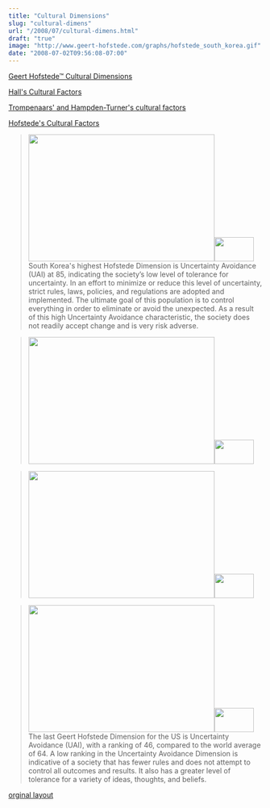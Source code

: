 ```yaml
---
title: "Cultural Dimensions"
slug: "cultural-dimens"
url: "/2008/07/cultural-dimens.html"
draft: "true"
image: "http://www.geert-hofstede.com/graphs/hofstede_south_korea.gif"
date: "2008-07-02T09:56:08-07:00"
---
```

<p>
<a href="http://www.geert-hofstede.com/">Geert Hofstede™ Cultural Dimensions</a>
<p><a href="http://changingminds.org/explanations/culture/hall_culture.htm">Hall's Cultural Factors</a></p>
<p><a href="http://changingminds.org/explanations/culture/trompenaars_culture.htm">Trompenaars' and Hampden-Turner's cultural factors</a></p>
<p><a href="http://changingminds.org/explanations/culture/hofstede_culture.htm">Hofstede's Cultural Factors</a></p>
</p>
<p><blockquote><img src="http://www.geert-hofstede.com/graphs/hofstede_south_korea.gif" style="display: inline; height: 252px; width: 369px;" ><img src="http://www.geert-hofstede.com/flags/south_korea.gif" style="display: inline; height: 48px; width: 78px;">South Korea's highest Hofstede Dimension is Uncertainty Avoidance (UAI) at 85, indicating the society’s low level of tolerance for uncertainty. In an effort to minimize or reduce this level of uncertainty, strict rules, laws, policies, and regulations are adopted and implemented. The ultimate goal of this population is to control everything in order to eliminate or avoid the unexpected. As a result of this high Uncertainty Avoidance characteristic, the society does not readily accept change and is very risk adverse.</blockquote></p>
<p><blockquote><img src="http://www.geert-hofstede.com/graphs/hofstede_germany.gif" style="display: inline; height: 252px; width: 369px;" ><img src="http://www.geert-hofstede.com/flags/germany.gif" style="display: inline; height: 48px; width: 78px;"></blockquote></p>
<p><blockquote><img src="http://www.geert-hofstede.com/graphs/hofstede_france.gif" style="display: inline; height: 252px; width: 369px;" ><img src="http://www.geert-hofstede.com/flags/france.gif" style="display: inline; height: 48px; width: 78px;"></blockquote></p>
<p><blockquote><img src="http://www.geert-hofstede.com/graphs/hofstede_united_states.gif" style="display: inline; height: 252px; width: 369px;" ><img src="http://www.geert-hofstede.com/flags/united_states.gif" style="display: inline; height: 48px; width: 78px;">The last Geert Hofstede Dimension for the US is Uncertainty Avoidance (UAI), with a ranking of 46, compared to the world average of 64. A low ranking in the Uncertainty Avoidance Dimension is indicative of a society that has fewer rules and does not attempt to control all outcomes and results. It also has a greater level of tolerance for a variety of ideas, thoughts, and beliefs.</blockquote></p>
<p class="previous"><a href="/previous/2008/07/cultural-dimens.html" rel="syndication" class="u-syndication" >orginal layout</a></p>
